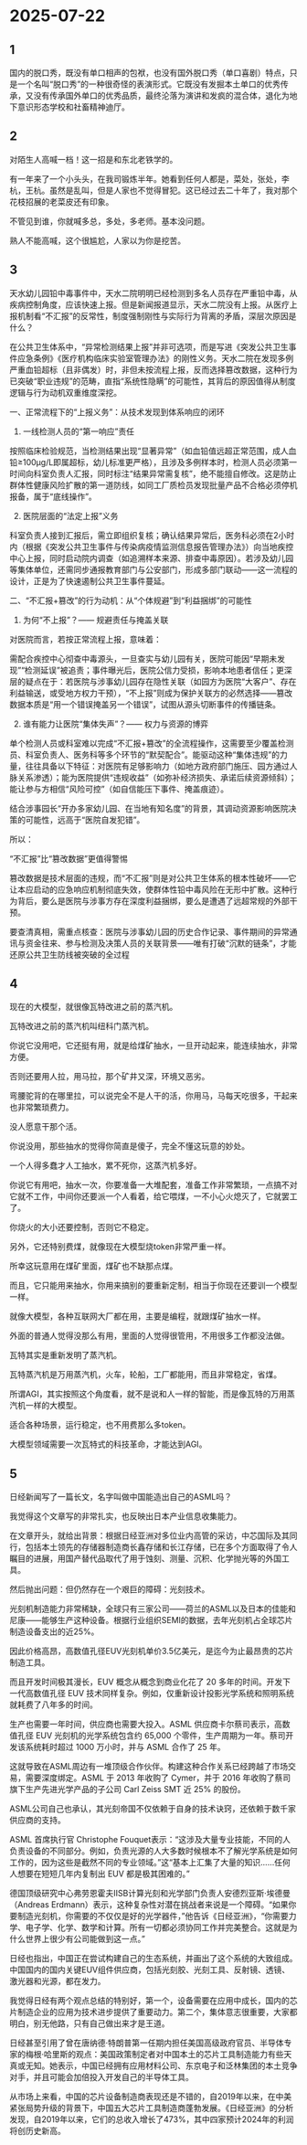 # 2025-07-22

## 1

国内的脱口秀，既没有单口相声的包袱，也没有国外脱口秀（单口喜剧）特点，只是一个名叫“脱口秀”的一种很奇怪的表演形式。它既没有发掘本土单口的优秀传承，又没有传承国外单口的优秀品质，最终沦落为演讲和发疯的混合体，退化为地下意识形态学校和社畜精神迪厅。 ​​​

## 2

对陌生人高喊一档！这一招是和东北老铁学的。

有一年来了一个小头头，在我司锻炼半年。她看到任何人都是，菜处，张处，李杭，王杭。虽然是乱叫，但是人家也不觉得冒犯。这已经过去二十年了，我对那个花枝招展的老菜皮还有印象。

不管见到谁，你就喊多总，多处，多老师。基本没问题。

熟人不能高喊，这个很尴尬，人家以为你是挖苦。

## 3

天水幼儿园铅中毒事件中，天水二院明明已经检测到多名人员存在严重铅中毒，从疾病控制角度，应该快速上报。但是新闻报道显示，天水二院没有上报。从医疗上报机制看“不汇报”的反常性，制度强制刚性与实际行为背离的矛盾，深层次原因是什么？

在公共卫生体系中，“异常检测结果上报”并非可选项，而是写进《突发公共卫生事件应急条例》《医疗机构临床实验室管理办法》的刚性义务。天水二院在发现多例严重血铅超标（且非偶发）时，非但未按流程上报，反而选择篡改数据，这种行为已突破“职业违规”的范畴，直指“系统性隐瞒”的可能性，其背后的原因值得从制度逻辑与行为动机双重维度深挖。

一、正常流程下的“上报义务”：从技术发现到体系响应的闭环

1. 一线检测人员的“第一响应”责任

按照临床检验规范，当检测结果出现“显著异常”（如血铅值远超正常范围，成人血铅≥100μg/L即属超标，幼儿标准更严格），且涉及多例样本时，检测人员必须第一时间向科室负责人汇报，同时标注“结果异常需复核”，绝不能擅自修改。这是防止群体性健康风险扩散的第一道防线，如同工厂质检员发现批量产品不合格必须停机报备，属于“底线操作”。

2. 医院层面的“法定上报”义务

科室负责人接到汇报后，需立即组织复核；确认结果异常后，医务科必须在2小时内（根据《突发公共卫生事件与传染病疫情监测信息报告管理办法》）向当地疾控中心上报，同时启动院内调查（如追溯样本来源、排查中毒原因）。若涉及幼儿园等集体单位，还需同步通报教育部门与公安部门，形成多部门联动——这一流程的设计，正是为了快速遏制公共卫生事件蔓延。

二、“不汇报+篡改”的行为动机：从“个体规避”到“利益捆绑”的可能性

1. 为何“不上报”？—— 规避责任与掩盖关联

对医院而言，若按正常流程上报，意味着：

需配合疾控中心彻查中毒源头，一旦查实与幼儿园有关，医院可能因“早期未发现”“检测延误”被追责；事件曝光后，医院公信力受损，影响本地患者信任；更深层的疑点在于：若医院与涉事幼儿园存在隐性关联（如园方为医院“大客户”、存在利益输送，或受地方权力干预），“不上报”则成为保护关联方的必然选择——篡改数据本质是“用一个错误掩盖另一个错误”，试图从源头切断事件的传播链条。

2. 谁有能力让医院“集体失声”？—— 权力与资源的博弈

单个检测人员或科室难以完成“不汇报+篡改”的全流程操作，这需要至少覆盖检测员、科室负责人、医务科等多个环节的“默契配合”。能驱动这种“集体违规”的力量，往往具备以下特征：对医院有足够影响力（如地方政府部门施压、园方通过人脉关系渗透）；能为医院提供“违规收益”（如弥补经济损失、承诺后续资源倾斜）；能让参与方相信“风险可控”（如自信能压下事件、掩盖痕迹）。

结合涉事园长“开办多家幼儿园、在当地有知名度”的背景，其调动资源影响医院决策的可能性，远高于“医院自发犯错”。

所以：

“不汇报”比“篡改数据”更值得警惕

篡改数据是技术层面的违规，而“不汇报”则是对公共卫生体系的根本性破坏——它让本应启动的应急响应机制彻底失效，使群体性铅中毒风险在无形中扩散。这种行为背后，要么是医院与涉事方存在深度利益捆绑，要么是遭遇了远超常规的外部干预。

要查清真相，需重点核查：医院与涉事幼儿园的历史合作记录、事件期间的异常通讯与资金往来、参与检测及决策人员的关联背景——唯有打破“沉默的链条”，才能还原公共卫生防线被突破的全过程

## 4

现在的大模型，就很像瓦特改进之前的蒸汽机。

瓦特改进之前的蒸汽机叫纽科门蒸汽机。

你说它没用吧，它还挺有用，就是给煤矿抽水，一旦开动起来，能连续抽水，非常方便。

否则还要用人拉，用马拉，那个矿井又深，环境又恶劣。

弯腰驼背的在哪里拉，可以说完全不是人干的活，你用马，马每天吃很多，干起来也非常繁琐费力。

没人愿意干那个活。

你说没用，那些抽水的觉得你简直是傻子，完全不懂这玩意的妙处。

一个人得多蠢才人工抽水，累不死你，这蒸汽机多好。

你说它有用吧，抽水一次，你要准备一大堆配套，准备工作非常繁琐，一点搞不对它就不工作，中间你还要派一个人看着，给它喂煤，一不小心火熄灭了，它就罢工了。

你烧火的大小还要控制，否则它不稳定。

另外，它还特别费煤，就像现在大模型烧token非常严重一样。

所幸这玩意用在煤矿里面，煤矿也不缺那点煤。

而且，它只能用来抽水，你用来搞别的要重新定制，相当于你现在还要训一个模型一样。

就像大模型，各种互联网大厂都在用，主要是编程，就跟煤矿抽水一样。

外面的普通人觉得没那么有用，里面的人觉得很管用，不用很多工作都没法做。

瓦特其实是重新发明了蒸汽机。

瓦特蒸汽机是万用蒸汽机，火车，轮船，工厂都能用，而且非常稳定，省煤。

所谓AGI，其实按照这个角度看，就不是说和人一样的智能，而是像瓦特的万用蒸汽机一样的大模型。

适合各种场景，运行稳定，也不用费那么多token。

大模型领域需要一次瓦特式的科技革命，才能达到AGI。

## 5

日经新闻写了一篇长文，名字叫做中国能造出自己的ASML吗？

我觉得这个文章写的非常扎实，也反映出日本产业信息收集能力。

在文章开头，就给出背景：根据日经亚洲对多位业内高管的采访，中芯国际及其同行，包括本土领先的存储器制造商长鑫存储和长江存储，已在多个方面取得了令人瞩目的进展，用国产替代品取代了用于蚀刻、测量、沉积、化学抛光等的外国工具。

然后抛出问题：但仍然存在一个艰巨的障碍：光刻技术。

光刻机制造能力非常稀缺，全球只有三家公司——荷兰的ASML以及日本的佳能和尼康——能够生产这种设备。根据行业组织SEMI的数据，去年光刻机占全球芯片制造设备支出的近25%。

因此价格高昂，高数值孔径EUV光刻机单价3.5亿美元，是迄今为止最昂贵的芯片制造工具。

而且开发时间极其漫长，EUV 概念从概念到商业化花了 20 多年的时间。开发下一代高数值孔径 EUV 技术同样复杂。例如，仅重新设计投影光学系统和照明系统就耗费了八年多的时间。

生产也需要一年时间，供应商也需要大投入。ASML 供应商卡尔蔡司表示，高数值孔径 EUV 光刻机的光学系统包含约 65,000 个零件，生产周期为一年。蔡司开发该系统耗时超过 1000 万小时，并与 ASML 合作了 25 年。

这就导致在ASML周边有一堆顶级合作伙伴。构建这种合作关系已经跨越了市场交易，需要深度绑定。ASML 于 2013 年收购了 Cymer，并于 2016 年收购了蔡司旗下生产先进光学产品的子公司 Carl Zeiss SMT 近 25% 的股份。 

ASML公司自己也承认，其光刻帝国不仅依赖于自身的技术诀窍，还依赖于数千家供应商的支持。

ASML 首席执行官 Christophe Fouquet表示：“这涉及大量专业技能，不同的人负责设备的不同部分。例如，负责光源的人大多数时候根本不了解光学系统是如何工作的，因为这些是截然不同的专业领域。”这“基本上汇集了大量的知识……任何人想要在短短几年内复制出 EUV 都是极其困难的。”

德国顶级研究中心弗劳恩霍夫IISB计算光刻和光学部门负责人安德烈亚斯·埃德曼（Andreas Erdmann）表示，这种复杂性对潜在挑战者来说是一个障碍。“如果你要制造光刻机，你需要的不仅仅是好的光学器件，”他告诉《日经亚洲》，“你需要力学、电子学、化学、数学和计算。所有一切都必须协同工作并完美整合。这就是为什么世界上很少有公司能做到这一点。”

日经也指出，中国正在尝试构建自己的生态系统，并画出了这个系统的大致组成。中国国内的国内关键EUV组件供应商，包括光刻胶、光刻工具、反射镜、透镜、激光器和光源，都在发力。

我觉得日经有两个观点总结的特别好，第一个，设备需要在应用中成长，国内的芯片制造企业的应用为技术进步提供了重要动力。第二个，集体意志很重要，大家都明白，别无他路，只有自己做出来才是王道。

日经甚至引用了曾在唐纳德·特朗普第一任期内担任美国高级政府官员、半导体专家的梅根·哈里斯的观点：美国政策制定者对中国本土的芯片工具制造能力有些天真或无知。她表示，中国已经拥有应用材料公司、东京电子和泛林集团的本土竞争对手，并且可能会加倍投入开发自己的半导体工具。

从市场上来看，中国的芯片设备制造商表现还是不错的，自2019年以来，在中美紧张局势升级的背景下，中国五大芯片工具制造商蓬勃发展。《日经亚洲》的分析发现，自2019年以来，它们的总收入增长了473%，其中四家预计2024年的利润将创历史新高。

